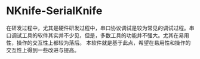 # NKnife-SerialKnife
在研发过程中，尤其是硬件研发过程中，串口协议调试是较为常见的调试过程。串口调试工具的软件其实并不少见，但是，多数工具的功能并不强大。尤其在易用性，操作的交互性上都较为落后。
本软件就是基于此点，希望在易用性和操作的交互性上得到一些改进与提高。
